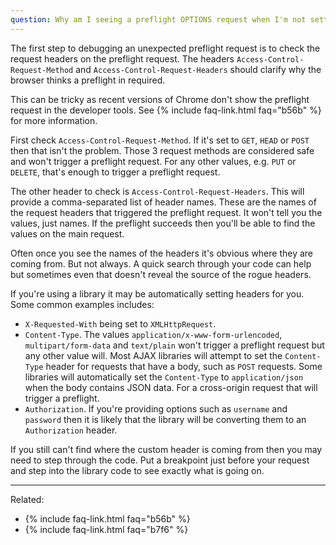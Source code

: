 ```yaml
---
question: Why am I seeing a preflight OPTIONS request when I'm not setting any custom headers?
---
```


The first step to debugging an unexpected preflight request is to check the request headers on the preflight request.
The headers `Access-Control-Request-Method` and `Access-Control-Request-Headers` should clarify why the browser thinks a
preflight in required.

This can be tricky as recent versions of Chrome don't show the preflight request in the developer tools. See
{% include faq-link.html faq="b56b" %} for more information.

First check `Access-Control-Request-Method`. If it's set to `GET`, `HEAD` or `POST` then that isn't the problem. Those 3
request methods are considered safe and won't trigger a preflight request. For any other values, e.g. `PUT` or `DELETE`,
that's enough to trigger a preflight request.

The other header to check is `Access-Control-Request-Headers`. This will provide a comma-separated list of header names.
These are the names of the request headers that triggered the preflight request. It won't tell you the values, just
names. If the preflight succeeds then you'll be able to find the values on the main request.

Often once you see the names of the headers it's obvious where they are coming from. But not always. A quick search
through your code can help but sometimes even that doesn't reveal the source of the rogue headers.

If you're using a library it may be automatically setting headers for you. Some common examples includes:

* `X-Requested-With` being set to `XMLHttpRequest`.
* `Content-Type`. The values `application/x-www-form-urlencoded`, `multipart/form-data` and `text/plain` won't trigger a
  preflight request but any other value will. Most AJAX libraries will attempt to set the `Content-Type` header for
  requests that have a body, such as `POST` requests. Some libraries will automatically set the `Content-Type` to
  `application/json` when the body contains JSON data. For a cross-origin request that will trigger a preflight.
* `Authorization`. If you're providing options such as `username` and `password` then it is likely that the library will
  be converting them to an `Authorization` header.

If you still can't find where the custom header is coming from then you may need to step through the code. Put a
breakpoint just before your request and step into the library code to see exactly what is going on.

---

Related:

* {% include faq-link.html faq="b56b" %}
* {% include faq-link.html faq="b7f6" %}

